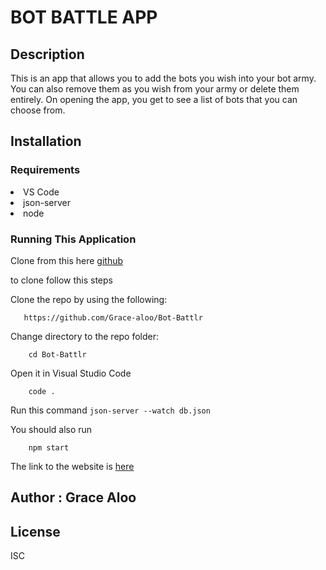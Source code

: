 # BOT BATTLE APP

## Description

This is an app that allows you to add the bots you wish into your bot army. You can also remove them as you wish from your army or delete them entirely. On opening the app, you get to see a list of bots that you can choose from.

## Installation
### Requirements

<li>VS Code</li>
    <li>json-server</li>
    <li>node</li>


### Running This Application
Clone from this here [github](https://github.com/Grace-aloo/Bot-battlr)

to clone follow this steps


Clone the repo by using the following:   

       https://github.com/Grace-aloo/Bot-Battlr

Change directory to the repo folder: 

        cd Bot-Battlr

Open it in Visual Studio Code

        code .



Run this command
`json-server --watch db.json`    

You should also run 
     
        npm start

The link to the website is [here]()

## Author : Grace Aloo

## License
ISC